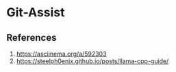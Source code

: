 # Git-Assist


## References
1. https://asciinema.org/a/592303
2. https://steelph0enix.github.io/posts/llama-cpp-guide/
